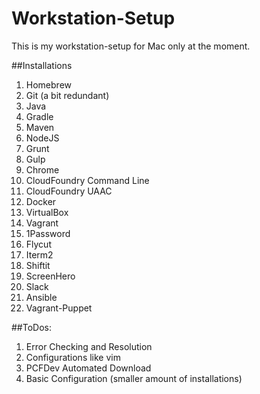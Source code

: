 # Workstation-Setup
This is my workstation-setup for Mac only at the moment.

##Installations

1. Homebrew
2. Git (a bit redundant)
3. Java
4. Gradle
5. Maven
6. NodeJS
7. Grunt
8. Gulp
9. Chrome
10. CloudFoundry Command Line
11. CloudFoundry UAAC
12. Docker
13. VirtualBox
14. Vagrant
15. 1Password
16. Flycut
17. Iterm2
18. Shiftit
19. ScreenHero
20. Slack
21. Ansible
22. Vagrant-Puppet

##ToDos:
1. Error Checking and Resolution
2. Configurations like vim
3. PCFDev Automated Download
4. Basic Configuration (smaller amount of installations)